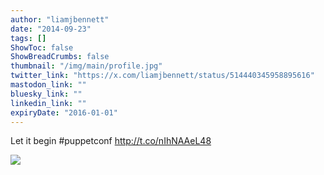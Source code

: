 ```yaml
---
author: "liamjbennett"
date: "2014-09-23"
tags: []
ShowToc: false
ShowBreadCrumbs: false
thumbnail: "/img/main/profile.jpg"
twitter_link: "https://x.com/liamjbennett/status/514440345958895616"
mastodon_link: ""
bluesky_link: ""
linkedin_link: ""
expiryDate: "2016-01-01"
---
```


Let it begin #puppetconf http://t.co/nIhNAAeL48

![](https://pbs.twimg.com/media/ByOoxJKCcAA4wtI.jpg)
